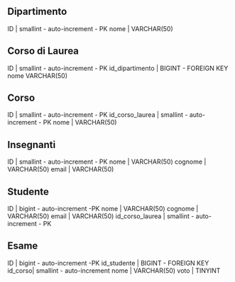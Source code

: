 ## Dipartimento
ID | smallint - auto-increment - PK
nome | VARCHAR(50)

## Corso di Laurea

ID | smallint - auto-increment - PK
id_dipartimento | BIGINT - FOREIGN KEY
nome VARCHAR(50)

## Corso

ID | smallint - auto-increment - PK
id_corso_laurea | smallint - auto-increment - PK
nome | VARCHAR(50)

## Insegnanti

ID | smallint - auto-increment - PK
nome | VARCHAR(50)
cognome | VARCHAR(50)
email | VARCHAR(50)

## Studente

ID | bigint - auto-increment -PK
nome | VARCHAR(50)
cognome | VARCHAR(50)
email | VARCHAR(50)
id_corso_laurea | smallint - auto-increment - PK

## Esame

ID | bigint - auto-increment -PK
id_studente | BIGINT - FOREIGN KEY
id_corso| smallint - auto-increment
nome | VARCHAR(50)
voto | TINYINT